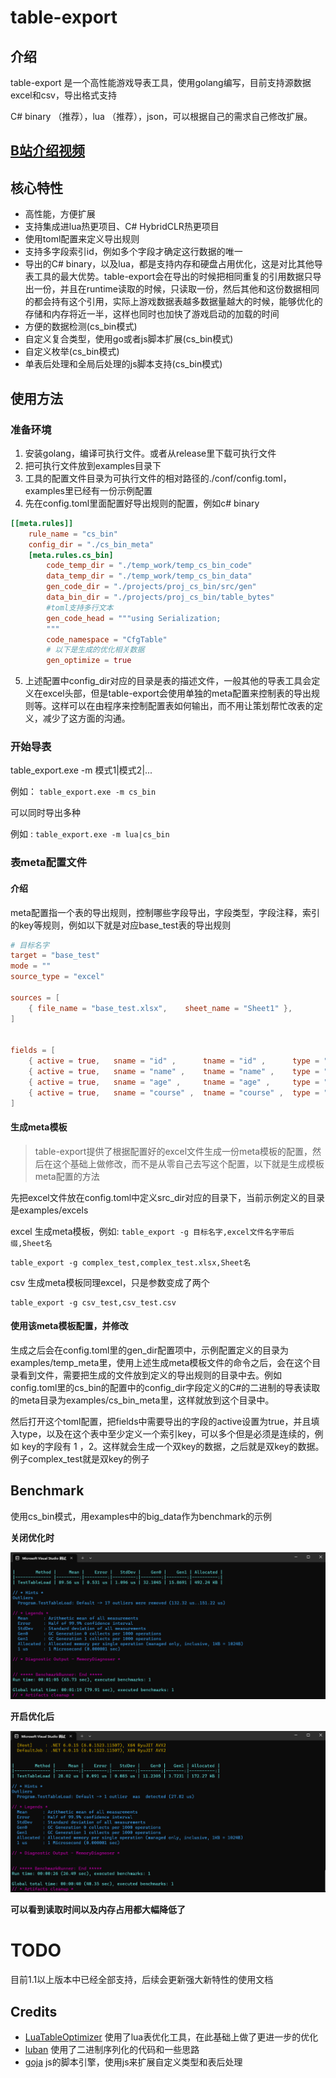 # table-export

## 介绍
table-export 是一个高性能游戏导表工具，使用golang编写，目前支持源数据excel和csv，导出格式支持

C# binary （推荐），lua （推荐），json，可以根据自己的需求自己修改扩展。

## [B站介绍视频](https://www.bilibili.com/video/BV1ru411871G/)

## 核心特性

- 高性能，方便扩展
- 支持集成进lua热更项目、C# HybridCLR热更项目
- 使用toml配置来定义导出规则
- 支持多字段索引id，例如多个字段才确定这行数据的唯一
- 导出的C# binary，以及lua，都是支持内存和硬盘占用优化，这是对比其他导表工具的最大优势。table-export会在导出的时候把相同重复的引用数据只导出一份，并且在runtime读取的时候，只读取一份，然后其他和这份数据相同的都会持有这个引用，实际上游戏数据表越多数据量越大的时候，能够优化的存储和内存将近一半，这样也同时也加快了游戏启动的加载的时间
- 方便的数据检测(cs_bin模式)
- 自定义复合类型，使用go或者js脚本扩展(cs_bin模式)
- 自定义枚举(cs_bin模式)
- 单表后处理和全局后处理的js脚本支持(cs_bin模式)

## 使用方法

### 准备环境

1. 安装golang，编译可执行文件。或者从release里下载可执行文件
2. 把可执行文件放到examples目录下
3. 工具的配置文件目录为可执行文件的相对路径的./conf/config.toml，examples里已经有一份示例配置
4. 先在config.toml里面配置好导出规则的配置，例如c# binary

```toml
[[meta.rules]]
    rule_name = "cs_bin"
    config_dir = "./cs_bin_meta"
    [meta.rules.cs_bin]
        code_temp_dir = "./temp_work/temp_cs_bin_code"
        data_temp_dir = "./temp_work/temp_cs_bin_data"
        gen_code_dir = "./projects/proj_cs_bin/src/gen"
        data_bin_dir = "./projects/proj_cs_bin/table_bytes"
        #toml支持多行文本
        gen_code_head = """using Serialization;
        """
        code_namespace = "CfgTable"
        # 以下是生成的优化相关数据
        gen_optimize = true
```

5. 上述配置中config_dir对应的目录是表的描述文件，一般其他的导表工具会定义在excel头部，但是table-export会使用单独的meta配置来控制表的导出规则等。这样可以在由程序来控制配置表如何输出，而不用让策划帮忙改表的定义，减少了这方面的沟通。

### 开始导表

table_export.exe -m 模式1|模式2|...

例如： `table_export.exe -m cs_bin` 

可以同时导出多种

例如 :  `table_export.exe -m lua|cs_bin` 

### **表meta配置文件**

#### 介绍

meta配置指一个表的导出规则，控制哪些字段导出，字段类型，字段注释，索引的key等规则，例如以下就是对应base_test表的导出规则

```toml
# 目标名字
target = "base_test"
mode = ""
source_type = "excel"

sources = [
    { file_name = "base_test.xlsx",    sheet_name = "Sheet1" },
]


fields = [
    { active = true,   sname = "id" ,      tname = "id" ,      type = "int" ,  		key = 1,    desc = "主id"},
    { active = true,   sname = "name" ,    tname = "name" ,    type = "string",  	key = 0,    desc = "名字"},
    { active = true,   sname = "age" ,     tname = "age" ,     type = "int" ,  		key = 0,    desc = "年龄"},
	{ active = true,   sname = "course" ,  tname = "course" ,  type = "[]int" ,  		key = 0,    desc = "学科"},
]

```

#### 生成meta模板

> table-export提供了根据配置好的excel文件生成一份meta模板的配置，然后在这个基础上做修改，而不是从零自己去写这个配置，以下就是生成模板meta配置的方法

先把excel文件放在config.toml中定义src_dir对应的目录下，当前示例定义的目录是examples/excels

excel 生成meta模板，例如: `table_export -g 目标名字,excel文件名字带后缀,Sheet名` 

```shell
table_export -g complex_test,complex_test.xlsx,Sheet名
```

csv 生成meta模板同理excel，只是参数变成了两个

```shell
table_export -g csv_test,csv_test.csv
```

#### 使用该meta模板配置，并修改

生成之后会在config.toml里的gen_dir配置项中，示例配置定义的目录为examples/temp_meta里，使用上述生成meta模板文件的命令之后，会在这个目录看到文件，需要把生成的文件放到定义的导出规则的目录中去。例如config.toml里的cs_bin的配置中的config_dir字段定义的C#的二进制的导表读取的meta目录为examples/cs_bin_meta里，这样就放到这个目录中。

然后打开这个toml配置，把fields中需要导出的字段的active设置为true，并且填入type，以及在这个表中至少定义一个索引key，可以多个但是必须是连续的，例如 key的字段有 1 ，2。这样就会生成一个双key的数据，之后就是双key的数据。例子complex_test就是双key的例子


## Benchmark

使用cs_bin模式，用examples中的big_data作为benchmark的示例

**关闭优化时**

![before_optimization](doc/img/before_optimization.png)

**开启优化后**

![after_optimization](doc/img/after_optimization.png)

**可以看到读取时间以及内存占用都大幅降低了**

# TODO

目前1.1以上版本中已经全部支持，后续会更新强大新特性的使用文档

## Credits

- [LuaTableOptimizer](https://github.com/lujian101/LuaTableOptimizer) 使用了lua表优化工具，在此基础上做了更进一步的优化
- [luban](https://github.com/focus-creative-games/luban) 使用了二进制序列化的代码和一些思路
- [goja](https://github.com/dop251/goja) js的脚本引擎，使用js来扩展自定义类型和表后处理